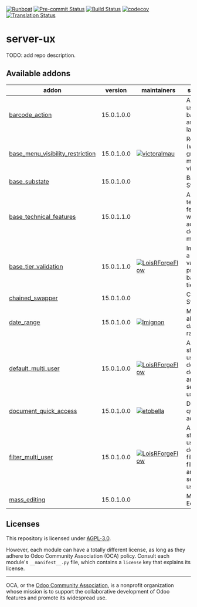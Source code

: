 
[![Runboat](https://img.shields.io/badge/runboat-Try%20me-875A7B.png)](https://runboat.odoo-community.org/builds?repo=OCA/server-ux&target_branch=15.0)
[![Pre-commit Status](https://github.com/OCA/server-ux/actions/workflows/pre-commit.yml/badge.svg?branch=15.0)](https://github.com/OCA/server-ux/actions/workflows/pre-commit.yml?query=branch%3A15.0)
[![Build Status](https://github.com/OCA/server-ux/actions/workflows/test.yml/badge.svg?branch=15.0)](https://github.com/OCA/server-ux/actions/workflows/test.yml?query=branch%3A15.0)
[![codecov](https://codecov.io/gh/OCA/server-ux/branch/15.0/graph/badge.svg)](https://codecov.io/gh/OCA/server-ux)
[![Translation Status](https://translation.odoo-community.org/widgets/server-ux-15-0/-/svg-badge.svg)](https://translation.odoo-community.org/engage/server-ux-15-0/?utm_source=widget)

<!-- /!\ do not modify above this line -->

# server-ux

TODO: add repo description.

<!-- /!\ do not modify below this line -->

<!-- prettier-ignore-start -->

[//]: # (addons)

Available addons
----------------
addon | version | maintainers | summary
--- | --- | --- | ---
[barcode_action](barcode_action/) | 15.0.1.0.0 |  | Allows to use barcodes as a launcher
[base_menu_visibility_restriction](base_menu_visibility_restriction/) | 15.0.1.0.0 | [![victoralmau](https://github.com/victoralmau.png?size=30px)](https://github.com/victoralmau) | Restrict (with groups) menu visibilty
[base_substate](base_substate/) | 15.0.1.0.0 |  | Base Sub State
[base_technical_features](base_technical_features/) | 15.0.1.1.0 |  | Access to technical features without activating debug mode
[base_tier_validation](base_tier_validation/) | 15.0.1.1.0 | [![LoisRForgeFlow](https://github.com/LoisRForgeFlow.png?size=30px)](https://github.com/LoisRForgeFlow) | Implement a validation process based on tiers.
[chained_swapper](chained_swapper/) | 15.0.1.0.0 |  | Chained Swapper
[date_range](date_range/) | 15.0.1.0.0 | [![lmignon](https://github.com/lmignon.png?size=30px)](https://github.com/lmignon) | Manage all kind of date range
[default_multi_user](default_multi_user/) | 15.0.1.0.0 | [![LoisRForgeFlow](https://github.com/LoisRForgeFlow.png?size=30px)](https://github.com/LoisRForgeFlow) | Allows to share user-defined defaults among several users.
[document_quick_access](document_quick_access/) | 15.0.1.0.0 | [![etobella](https://github.com/etobella.png?size=30px)](https://github.com/etobella) | Document quick access
[filter_multi_user](filter_multi_user/) | 15.0.1.0.0 | [![LoisRForgeFlow](https://github.com/LoisRForgeFlow.png?size=30px)](https://github.com/LoisRForgeFlow) | Allows to share user-defined filters filters among several users.
[mass_editing](mass_editing/) | 15.0.1.0.0 |  | Mass Editing

[//]: # (end addons)

<!-- prettier-ignore-end -->

## Licenses

This repository is licensed under [AGPL-3.0](LICENSE).

However, each module can have a totally different license, as long as they adhere to Odoo Community Association (OCA)
policy. Consult each module's `__manifest__.py` file, which contains a `license` key
that explains its license.

----
OCA, or the [Odoo Community Association](http://odoo-community.org/), is a nonprofit
organization whose mission is to support the collaborative development of Odoo features
and promote its widespread use.
